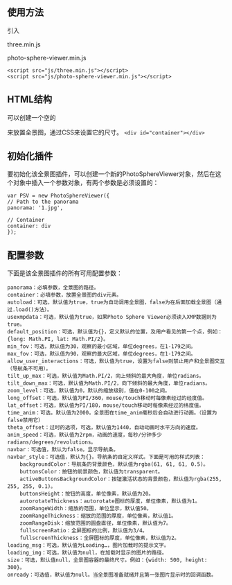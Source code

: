 ##  使用方法 ##
引入

three.min.js

photo-sphere-viewer.min.js

    <script src="js/three.min.js"></script>
    <script src="js/photo-sphere-viewer.min.js"></script>            
##  HTML结构 ##

可以创建一个空的<div>来放置全景图，通过CSS来设置它的尺寸。
	`<div id="container"></div>   ` 
  
         
##  初始化插件 ##

要初始化该全景图插件，可以创建一个新的PhotoSphereViewer对象，然后在这个对象中插入一个参数对象，有两个参数是必须设置的：

    var PSV = new PhotoSphereViewer({
    // Path to the panorama
    panorama: '1.jpg',
     
    // Container
    container: div
    });    
    
##  配置参数 ##
下面是该全景图插件的所有可用配置参数：

	panorama：必填参数，全景图的路径。
	container：必填参数，放置全景图的div元素。
	autoload：可选，默认值为true，true为自动调用全景图，false为在后面加载全景图（通过.load()方法）。
	usexmpdata：可选，默认值为true，如果Photo Sphere Viewer必须读入XMP数据则为true。
	default_position：可选，默认值为{}，定义默认的位置，及用户看见的第一个点，例如：{long: Math.PI, lat: Math.PI/2}。
	min_fov：可选，默认值为30，观察的最小区域，单位degrees，在1-179之间。
	max_fov：可选，默认值为90，观察的最大区域，单位degrees，在1-179之间。
	allow_user_interactions：可选，默认值为true，设置为false则禁止用户和全景图交互（导航条不可用）。
	tilt_up_max：可选，默认值为Math.PI/2，向上倾斜的最大角度，单位radians。
	tilt_down_max：可选，默认值为Math.PI/2，向下倾斜的最大角度，单位radians。
	zoom_level：可选，默认值为0，默认的缩放级别，值在0-100之间。
	long_offset：可选，默认值为PI/360，mouse/touch移动时每像素经过的经度值。
	lat_offset：可选，默认值为PI/180，mouse/touch移动时每像素经过的纬度值。
	time_anim：可选，默认值为2000，全景图在time_anim毫秒后会自动进行动画。（设置为false禁用它）
	theta_offset：过时的选项，可选，默认值为1440，自动动画时水平方向的速度。
	anim_speed：可选，默认值为2rpm，动画的速度，每秒/分钟多少radians/degrees/revolutions。
	navbar：可选值，默认为false。显示导航条。
	navbar_style：可选值，默认为{}。导航条的自定义样式。下面是可用的样式列表：
		backgroundColor：导航条的背景颜色，默认值为rgba(61, 61, 61, 0.5)。
		buttonsColor：按钮的前景颜色，默认值为transparent。
		activeButtonsBackgroundColor：按钮激活状态的背景颜色，默认值为rgba(255, 255, 255, 0.1)。
		buttonsHeight：按钮的高度，单位像素，默认值为20。
		autorotateThickness：autorotate图标的厚度，单位像素，默认值为1。
		zoomRangeWidth：缩放的范围，单位显示，默认值50。
		zoomRangeThickness：缩放的范围的厚度，单位像素，默认值1。
		zoomRangeDisk：缩放范围的圆盘直径，单位像素，默认值为7。
		fullscreenRatio：全屏图标的比例，默认值为3/4。
		fullscreenThickness：全屏图标的厚度，单位像素，默认值为2。
	loading_msg：可选，默认值为Loading…，图片加载时的提示文字。
	loading_img：可选，默认值为null，在加载时显示的图片的路径。
	size：可选，默认值null，全景图容器的最终尺寸。例如：{width: 500, height: 300}。
	onready：可选值，默认值为null。当全景图准备就绪并且第一张图片显示时的回调函数。
